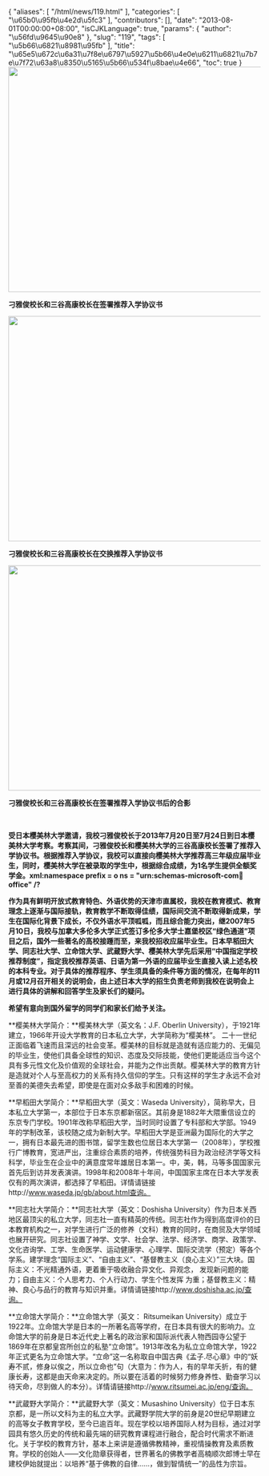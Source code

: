 {
    "aliases": [
        "/html/news/119.html"
    ],
    "categories": [
        "\u65b0\u95fb\u4e2d\u5fc3"
    ],
    "contributors": [],
    "date": "2013-08-01T00:00:00+08:00",
    "isCJKLanguage": true,
    "params": {
        "author": "\u56fd\u9645\u90e8"
    },
    "slug": "119",
    "tags": [
        "\u5b66\u6821\u8981\u95fb"
    ],
    "title": "\u65e5\u672c\u6a31\u7f8e\u6797\u5927\u5b66\u4e0e\u6211\u6821\u7b7e\u7f72\u63a8\u8350\u5165\u5b66\u534f\u8bae\u4e66",
    "toc": true
}
**<img
    src="https://cdn.tfls.online/mirror/full/8df63e697f3264255a53c71618b134f4e54b3c2d.jpg"
    style="display:block;margin-left:auto;margin-right:auto;"
    decoding="async"
    fetchpriority="auto"
    loading="lazy"
    height="450"
    width="600"
/>**

**刁雅俊校长和三谷高康校长在签署推荐入学协议书**

**<img
    src="https://cdn.tfls.online/mirror/full/0d3e112585ee10dab4f2c8c1c55d268f0eab7e09.jpg"
    style="display:block;margin-left:auto;margin-right:auto;"
    decoding="async"
    fetchpriority="auto"
    loading="lazy"
    height="450"
    width="600"
/>**

**刁雅俊校长和三谷高康校长在交换推荐入学协议书**

**<img
    src="https://cdn.tfls.online/mirror/full/4ce27de99d7b1e89b036ebb6f44158e8b22d0af8.jpg"
    style="display:block;margin-left:auto;margin-right:auto;"
    decoding="async"
    fetchpriority="auto"
    loading="lazy"
    height="450"
    width="600"
/>**

**刁雅俊校长和三谷高康校长在签署推荐入学协议书后的合影**

 

**受日本樱美林大学邀请，我校刁雅俊校长于2013年7月20日至7月24日到日本樱美林大学考察。考察其间，刁雅俊校长和樱美林大学的三谷高康校长签署了推荐入学协议书。根据推荐入学协议，我校可以直接向樱美林大学推荐高三年级应届毕业生，同时，樱美林大学在被录取的学生中，根据综合成绩，为1名学生提供全额奖学金。xml:namespace prefix = o ns = "urn:schemas-microsoft-com:office:office" /?**

**作为具有鲜明开放式教育特色、外语优势的天津市直属校，我校在教育模式、教育理念上逐渐与国际接轨，教育教学不断取得佳绩，国际间交流不断取得新成果，学生在国际化背景下成长，不仅外语水平顶呱呱，而且综合能力突出，继2007年5月10日，我校与加拿大多伦多大学正式签订多伦多大学士嘉堡校区“绿色通道”项目之后，国外一些著名的高校接踵而至，来我校招收应届毕业生。日本早稻田大学、同志社大学、立命馆大学、武蔵野大学、樱美林大学先后采用“中国指定学校推荐制度”，指定我校推荐英语、日语为第一外语的应届毕业生直接入读上述名校的本科专业。对于具体的推荐程序、学生须具备的条件等方面的情况，在每年的11月或12月召开相关的说明会，由上述日本大学的招生负责老师到我校在说明会上进行具体的讲解和回答学生及家长们的疑问。**

**希望有意向到国外留学的同学们和家长们给予关注。**

**樱美林大学简介：**樱美林大学（英文名：J.F. Oberlin University），于1921年建立，1966年开设大学教育的日本私立大学，大学简称为“樱美林”。 二十一世纪正面临着飞速而且深远的社会变革。樱美林的目标就是造就有适应能力的、无偏见的毕业生，使他们具备全球性的知识、态度及交际技能，使他们更能适应当今这个具有多元性文化及价值观的全球社会，并能为之作出贡献。樱美林大学的教育方针是造就对个人与至高权力的关系有持久信仰的学生。只有这样的学生才永远不会对至善的美德失去希望，即使是在面对众多敌手和困难的时候。

**早稻田大学简介：**早稻田大学（英文：Waseda University），简称早大，日本私立大学第一，本部位于日本东京都新宿区。其前身是1882年大隈重信设立的东京专门学校。1901年改称早稻田大学，当时同时设置了专科部和大学部。1949年的学制改革，该校随之成为新制大学。早稻田大学是亚洲最为国际化的大学之一，拥有日本最先进的图书馆，留学生数也位居日本大学第一（2008年），学校推行广博教育，宽进严出，注重综合素质的培养，传统强势科目为政治经济学等文科科学，毕业生在企业中的满意度常年雄居日本第一。中，美，韩，马等多国国家元首先后到访并发表演讲。1998年和2008年十年间，中国国家主席在日本大学发表仅有的两次演讲，都选择了早稻田。详情请链接http://www.waseda.jp/gb/about.html查询。

**同志社大学简介：**同志社大学（英文：Doshisha University）作为日本关西地区最顶尖的私立大学，同志社一直有精英的传统。同志社作为得到高度评价的日本教育机构之一，对学生进行广泛的修养（文科）教育的同时，在商贸及大学领域也展开研究。同志社设置了神学、文学、社会学、法学、经济学、商学、政策学、文化咨询学、工学、生命医学、运动健康学、心理学、国际交流学（预定）等各个学系。建学理念“国际主义”、“自由主义”、“基督教主义（良心主义）”三大块。国际主义：不光精通外语，更着重于吸收融合异文化、异观念， 发现新问题的能力；自由主义：个人思考力、个人行动力、学生个性发挥 为重；基督教主义：精神、良心与品行的教育与知识并重。详情请链接http://www.doshisha.ac.jp/查询。

**立命馆大学简介：**立命馆大学（英文： Ritsumeikan University）成立于1922年。立命馆大学是日本的一所著名高等学府，在日本具有很大的影响力。立命馆大学的前身是日本近代史上著名的政治家和国际派代表人物西园寺公望于1869年在京都皇宫所创立的私塾“立命馆”。1913年改名为私立立命馆大学，1922年正式更名为立命馆大学。“立命”这一名称取自中国古典《孟子.尽心章》中的“妖寿不贰，修身以俟之，所以立命也”句（大意为：作为人，有的早年夭折，有的健康长寿，这都是由天命来决定的。所以要在活着的时候努力修身养性、勤奋学习以待天命，尽到做人的本分）。详情请链接http://www.ritsumei.ac.jp/eng/查询。

**武蔵野大学简介：**武蔵野大学（英文：Musashino University）位于日本东京都，是一所以文科为主的私立大学。武藏野学院大学的前身是20世纪早期建立的高等女子教育学校，至今已逾百年。现在学校以培养国际人材为目标，通过对学园具有悠久历史的传统和最先端的研究教育课程进行融合，配合时代需求不断进化。关于学校的教育方针，基本上来讲是遵循佛教精神，重视情操教育及素质教育。学校的创始人——文化勋章获得者，世界著名的佛教学者高楠顺次郎博士早在建校伊始就提出：以培养“基于佛教的自律……，做到智情统一”的品性为宗旨。

